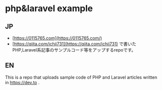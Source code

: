 # php&laravel example
## JP
- [https://0115765.com](https://0115765.com/)
- [https://qiita.com/ichii731](https://qiita.com/ichii731)
で書いたPHP,Laravel系記事のサンプルコード等をアップするrepoです。

## EN
This is a repo that uploads sample code of PHP and Laravel articles written in https://dev.to .
